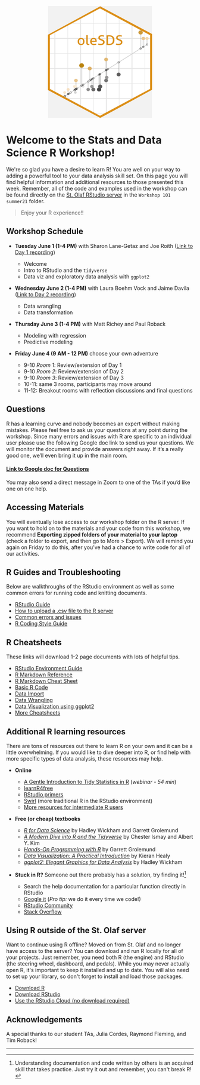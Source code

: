 <p align="center">
  <img width="280" height="300" src="sdshex.png">
</p>

# Welcome to the Stats and Data Science R Workshop!

We're so glad you have a desire to learn R! You are well on your way to adding a powerful tool to your data analysis skill set. On this page you will find helpful information and additional resources to those presented this week. Remember, all of the code and examples used in the workshop can be found directly on the [St. Olaf RStudio server](https://r.stolaf.edu/) in the `Workshop 101 summer21` folder.

> Enjoy your R experience!!

## Workshop Schedule

- **Tuesday June 1 (1-4 PM)** with Sharon Lane-Getaz and Joe Roith ([Link to Day 1 recording](https://stolaf.hosted.panopto.com/Panopto/Pages/Viewer.aspx?id=e53280f3-0c03-40e3-bb79-ad3a01747bac))
    - Welcome
    - Intro to RStudio and the `tidyverse`
    - Data viz and exploratory data analysis with `ggplot2`

- **Wednesday June 2 (1-4 PM)** with Laura Boehm Vock and Jaime Davila ([Link to Day 2 recording](https://stolaf.hosted.panopto.com/Panopto/Pages/Viewer.aspx?id=bbefcb29-09fe-427b-87a5-ad3b01787c9f))
    - Data wrangling
    - Data transformation

- **Thursday June 3 (1-4 PM)** with Matt Richey and Paul Roback
    - Modeling with regression
    - Predictive modeling

- **Friday June 4 (9 AM - 12 PM)** choose your own adventure
    - 9-10 *Room 1*: Review/extension of Day 1
    - 9-10 *Room 2*: Review/extension of Day 2
    - 9-10 *Room 3*: Review/extension of Day 3
    - 10-11: same 3 rooms, participants may move around
    - 11-12: Breakout rooms with reflection discussions and final questions

## Questions

R has a learning curve and nobody becomes an expert without making mistakes. Please feel free to ask us your questions at any point during the workshop. Since many errors and issues with R are specific to an individual user please use the following Google doc link to send us your questions. We will monitor the document and provide answers right away. If it’s a really good one, we’ll even bring it up in the main room.

#### [**Link to Google doc for Questions**](https://docs.google.com/document/d/1Mbq-ehvx_DpYUIYlBFUxSLbUxS9s3Di6yYxXVGHy_nM/edit?usp=sharing)

You may also send a direct message in Zoom to one of the TAs if you’d like one on one help.

## Accessing Materials

You will eventually lose access to our workshop folder on the R server.  If you want to hold on to the materials and your code from this workshop, we recommend **Exporting zipped folders of your material to your laptop** (check a folder to export, and then go to More > Export). We will remind you again on Friday to do this, after you’ve had a chance to write code for all of our activities.

## R Guides and Troubleshooting
Below are walkthroughs of the RStudio environment as well as some common errors for running code and knitting documents.

- [RStudio Guide](https://drive.google.com/file/d/1O9jSXFWokTMiOCWXHVJP2iacX7D2r43v/view?usp=sharing)
- [How to upload a .csv file to the R server](https://docs.google.com/document/d/1hHWyyRQxH69BVM4rLwgqE2fqtPi3lRD5rQIKC4o2s48/edit?usp=sharing)
- [Common errors and issues](https://docs.google.com/document/d/1fWiqTo0wqPwIpD0ezTVLHodj-7SUN9id-kvvlJOznvY/edit?usp=sharing)
- [R Coding Style Guide](http://adv-r.had.co.nz/Style.html)

## R Cheatsheets
These links will download 1-2 page documents with lots of helpful tips.

- [RStudio Environment Guide](https://github.com/rstudio/cheatsheets/raw/master/rstudio-ide.pdf)
- [R Markdown Reference](https://www.rstudio.com/wp-content/uploads/2015/03/rmarkdown-reference.pdf)
- [R Markdown Cheat Sheet](https://github.com/rstudio/cheatsheets/raw/master/rmarkdown-2.0.pdf)
- [Basic R Code](http://github.com/rstudio/cheatsheets/raw/master/base-r.pdf)
- [Data Import](https://github.com/rstudio/cheatsheets/raw/master/data-import.pdf)
- [Data Wrangling](https://github.com/rstudio/cheatsheets/raw/master/data-transformation.pdf)
- [Data Visualization using ggplot2](https://github.com/rstudio/cheatsheets/raw/master/data-visualization-2.1.pdf)
- [More Cheatsheets](https://www.rstudio.com/resources/cheatsheets/)

## Additional R learning resources
There are tons of resources out there to learn R on your own and it can be a little overwhelming. If you would like to dive deeper into R, or find help with more specific types of data analysis, these resources may help.

- **Online**
    - [A Gentle Introduction to Tidy Statistics in R](https://www.rstudio.com/resources/webinars/a-gentle-introduction-to-tidy-statistics-in-r/) (*webinar - 54 min*)
    - [learnR4free](https://www.learnr4free.com/index.html)
    - [RStudio primers](https://rstudio.cloud/learn/primers)
    - [Swirl](http://swirlstats.com/) (more traditional R in the RStudio environment)
    - [More resources for intermediate R users](https://education.rstudio.com/learn/intermediate/)

- **Free (or cheap) textbooks**
    - [*R for Data Science*](https://r4ds.had.co.nz/) by Hadley Wickham and Garrett Grolemund
    - [*A Modern Dive into R and the Tidyverse*](https://moderndive.com/) by Chester Ismay and Albert Y. Kim
    - [*Hands-On Programming with R*](https://rstudio-education.github.io/hopr/) by Garrett Grolemund
    - [*Data Visualization: A Practical Introduction*](https://kieranhealy.org/publications/dataviz/) by Kieran Healy
    - [*ggplot2: Elegant Graphics for Data Analysis*](https://www.amazon.com/dp/0387981403/) by Hadley Wickham

- **Stuck in R?** Someone out there probably has a solution, try finding it![^1]
    - Search the help documentation for a particular function directly in RStudio
    - [Google it](https://www.google.com/) (*Pro tip:* we do it every time we code!)
    - [RStudio Community](https://community.rstudio.com/)
    - [Stack Overflow](https://stackoverflow.com/questions/tagged/r)

[^1]: Understanding documentation and code written by others is an acquired skill that takes practice. Just try it out and remember, you can't break R!
    

## Using R outside of the St. Olaf server
Want to continue using R offline? Moved on from St. Olaf and no longer have access to the server? You can download and run R locally for all of your projects. Just remember, you need both R (the engine) and RStudio (the steering wheel, dashboard, and pedals). While you may never actually open R, it's important to keep it installed and up to date. You will also need to set up your library, so don't forget to install and load those packages.

- [Download R](https://www.r-project.org/)
- [Download RStudio](https://www.rstudio.com/)
- [Use the RStudio Cloud (no download required)](https://rstudio.cloud/)

## Acknowledgements

A special thanks to our student TAs, Julia Cordes, Raymond Fleming, and Tim Roback!

---
